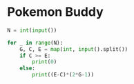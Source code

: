 # Pokemon Buddy

```python
N = int(input())

for _ in range(N):
    G, C, E = map(int, input().split())
    if C >= E:
        print(0)
    else:
        print((E-C)*(2*G-1))
```
